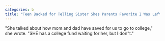 ```yaml
---
categories: b
title: "Teen Backed for Telling Sister Shes Parents Favorite I Was Left Behind"
---
```

"She talked about how mom and dad have saved for us to go to college," she wrote. "SHE has a college fund waiting for her, but I don"t."